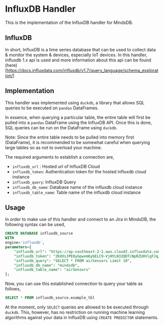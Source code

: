 # InfluxDB Handler

This is the implementation of the InfluxDB handler for MindsDB.

## InfluxDB
In short, InfluxDB is a time series database that can be used to collect data & monitor the system & devices, especially IoT devices.
In this handler, influxdb 1.x api is used and more information about this api can be found (here)[https://docs.influxdata.com/influxdb/v1.7/query_language/schema_exploration/]


## Implementation
This handler was implemented using `duckdb`, a library that allows SQL queries to be executed on `pandas` DataFrames.

In essence, when querying a particular table, the entire table will first be pulled into a `pandas` DataFrame using the InfluxDB API. Once this is done, SQL queries can be run on the DataFrame using `duckdb`.

Note: Since the entire table needs to be pulled into memory first (DataFrame), it is recommended to be somewhat careful when querying large tables so as not to overload your machine.

The required arguments to establish a connection are,
* `influxdb_url`  : Hosted url of InfluxDB Cloud
* `influxdb_token`: Authentication token for the hosted influxdb cloud instance
* `influxdb_query`: InfluxDB Query 
* `influxdb_db_name`: Database name of the influxdb cloud instance
* `influxdb_table_name`: Table name of the influxdb cloud instance

## Usage
In order to make use of this handler and connect to an Jira in MindsDB, the following syntax can be used,
~~~~sql
CREATE DATABASE influxdb_source
WITH
engine='influxdb',
parameters={
    "influxdb_url": "https://ap-southeast-2-1.aws.cloud2.influxdata.com",
    "influxdb_token": "2KdXsJPE0yGpwxm6ybELC9-VjHYLN32QDTcNpRZUOVlgFJqJC7aUSLKcl26YwFP9_9jHqoih7FUWIy_zaIxfuw==",
    "influxdb_query": "SELECT * FROM airSensors Limit 10",
    "influxdb_db_name": "mindsdb",
    "influxdb_table_name": "airSensors"
};
~~~~

Now, you can use this established connection to query your table as follows,
~~~~sql
SELECT * FROM influxdb_source.example_tbl
~~~~

At the moment, only `SELECT` queries are allowed to be executed through `duckdb`. This, however, has no restriction on running machine learning algorithms against your data in InfluxDB using `CREATE PREDICTOR` statements.

